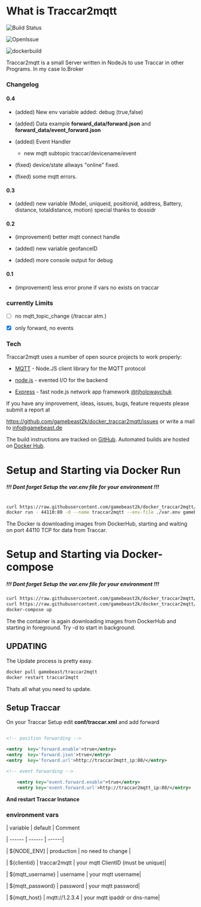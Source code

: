 
# What is Traccar2mqtt

  

![Build Status](https://img.shields.io/github/languages/code-size/gamebeast2k/docker_traccar2mqtt?style=for-the-badge)

![OpenIssue](https://img.shields.io/github/issues/gamebeast2k/docker_traccar2mqtt?style=for-the-badge)

![dockerbuild](https://img.shields.io/docker/cloud/automated/gamebeast/traccar2mqtt?style=for-the-badge)

  

Traccar2mqtt is a small Server written in NodeJs to use Traccar in other Programs. In my case Io.Broker

  

### Changelog

#### 0.4

- (added) New env variable added: debug (true,false)
- (added) Data example **forward_data/forward.json**  and **forward_data/event_forward.json**
- (added) Event Handler
  - new mqtt subtopic traccar/devicename/event

- (fixed) device/state allways "online" fixed.
- (fixed) some mqtt errors.

#### 0.3

- (added) new variable (Model, uniqueid, positionid, address, Battery, distance, totaldistance, motion) special thanks to dossidr

#### 0.2

- (improvement) better mqtt connect handle

- (added) new variable geofanceID

- (added) more console output for debug

#### 0.1

- (improvement) less error prone if vars no exists on traccar  

### currently Limits

  

- [ ] no mqtt_topic_change (/traccar atm.)

- [x] only forward, no events

### Tech

  

Traccar2mqtt uses a number of open source projects to work properly:

  

*  [MQTT](https://www.npmjs.com/package/mqtt) - Node.JS client library for the MQTT protocol

*  [node.js] - evented I/O for the backend

*  [Express] - fast node.js network app framework [@tjholowaychuk]

  

If you have any improvement, ideas, issues, bugs, feature requests please submit a report at

https://github.com/gamebeast2k/docker_traccar2mqtt/issues or write a mail to info@gamebeast.de

  

The build instructions are tracked on [GitHub](https://github.com/gamebeast2k/docker_traccar2mqtt). Automated builds are hosted on [Docker Hub](https://hub.docker.com/r/gamebeast/traccar2mqtt).

  

# Setup and Starting via Docker Run

##### !!! Dont forget Setup the var.env file for your environment !!!
```sh

curl https://raw.githubusercontent.com/gamebeast2k/docker_traccar2mqtt/master/var.env.example --output var.env
docker run - 44110:80 -d --name traccar2mqtt --env-file ./var.env gamebeast/traccar2mqtt
```
The Docker is downloading images from DockerHub, starting and waiting on port 44110 TCP for data from Traccar.

  

# Setup and Starting via Docker-compose
##### !!! Dont forget Setup the var.env file for your environment !!!
```sh
curl https://raw.githubusercontent.com/gamebeast2k/docker_traccar2mqtt/master/var.env.example --output var.env
curl https://raw.githubusercontent.com/gamebeast2k/docker_traccar2mqtt/master/docker-compose.yml --output docker-compose.yml
docker-compose up
```
The the container is again downloading images from DockerHub and starting in foreground. Try -d to start in background.

## UPDATING
The Update process is pretty easy.
```sh
docker pull gamebeast/traccar2mqtt
docker restart traccar2mqtt
```
Thats all what you need to update.


## Setup Traccar

On your Traccar Setup edit **conf/traccar.xml** and add forward

``` xml

<!-- position forwarding -->

<entry  key='forward.enable'>true</entry>
<entry  key='forward.json'>true</entry>
<entry  key='forward.url'>http://traccar2mqtt_ip:80/</entry>

<!-- event forwarding -->

	<entry key="event.forward.enable">true</entry>
	<entry key='event.forward.url'>http://traccar2mqtt_ip:80/</entry>

```

**And restart Traccar Instance**

### environment vars

  

| variable | default | Comment

| ------ | ------ | ------|

| ${NODE_ENV] | production | no need to change |

| ${clientid} | traccar2mqtt | your mqtt ClientID (must be unique)|

| ${mqtt_username} | username | your mqtt username|

| ${mqtt_password} | password | your mqtt password|

| ${mqtt_host} | mqtt://1.2.3.4 | your mqtt ipaddr or dns-name|

  


[express]: <https://expressjs.com/>

[node.js]: <http://nodejs.org>

[@tjholowaychuk]: <http://twitter.com/tjholowaychuk>
